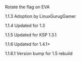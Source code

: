 Rotate the flag on EVA

1.1.3
		Adoption by LinuxGurugGamer

1.1.4
		Updated for 1.3

1.1.5
		Updated for KSP 1.3.1

1.1.6
		Updated for 1.4.1+

1.1.6.1
		Version bump for 1.5 rebuild
